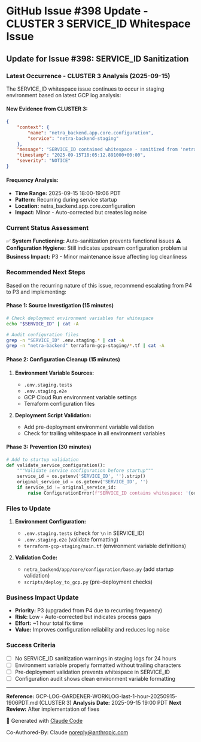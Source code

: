# GitHub Issue #398 Update - CLUSTER 3 SERVICE_ID Whitespace Issue

## Update for Issue #398: SERVICE_ID Sanitization

### **Latest Occurrence - CLUSTER 3 Analysis (2025-09-15)**

The SERVICE_ID whitespace issue continues to occur in staging environment based on latest GCP log analysis:

#### **New Evidence from CLUSTER 3:**
```json
{
    "context": {
        "name": "netra_backend.app.core.configuration",
        "service": "netra-backend-staging"
    },
    "message": "SERVICE_ID contained whitespace - sanitized from 'netra-backend\\n' to 'netra-backend'",
    "timestamp": "2025-09-15T18:05:12.891000+00:00",
    "severity": "NOTICE"
}
```

#### **Frequency Analysis:**
- **Time Range:** 2025-09-15 18:00-19:06 PDT
- **Pattern:** Recurring during service startup
- **Location:** netra_backend.app.core.configuration
- **Impact:** Minor - Auto-corrected but creates log noise

### **Current Status Assessment**

✅ **System Functioning:** Auto-sanitization prevents functional issues
⚠️ **Configuration Hygiene:** Still indicates upstream configuration problem
📊 **Business Impact:** P3 - Minor maintenance issue affecting log cleanliness

### **Recommended Next Steps**

Based on the recurring nature of this issue, recommend escalating from P4 to P3 and implementing:

#### **Phase 1: Source Investigation (15 minutes)**
```bash
# Check deployment environment variables for whitespace
echo "$SERVICE_ID" | cat -A

# Audit configuration files
grep -n "SERVICE_ID" .env.staging.* | cat -A
grep -n "netra-backend" terraform-gcp-staging/*.tf | cat -A
```

#### **Phase 2: Configuration Cleanup (15 minutes)**
1. **Environment Variable Sources:**
   - `.env.staging.tests`
   - `.env.staging.e2e`
   - GCP Cloud Run environment variable settings
   - Terraform configuration files

2. **Deployment Script Validation:**
   - Add pre-deployment environment variable validation
   - Check for trailing whitespace in all environment variables

#### **Phase 3: Prevention (30 minutes)**
```python
# Add to startup validation
def validate_service_configuration():
    """Validate service configuration before startup"""
    service_id = os.getenv('SERVICE_ID', '').strip()
    original_service_id = os.getenv('SERVICE_ID', '')
    if service_id != original_service_id:
        raise ConfigurationError(f"SERVICE_ID contains whitespace: '{original_service_id}' -> '{service_id}'")
```

### **Files to Update**
1. **Environment Configuration:**
   - `.env.staging.tests` (check for `\n` in SERVICE_ID)
   - `.env.staging.e2e` (validate formatting)
   - `terraform-gcp-staging/main.tf` (environment variable definitions)

2. **Validation Code:**
   - `netra_backend/app/core/configuration/base.py` (add startup validation)
   - `scripts/deploy_to_gcp.py` (pre-deployment checks)

### **Business Impact Update**
- **Priority:** P3 (upgraded from P4 due to recurring frequency)
- **Risk:** Low - Auto-corrected but indicates process gaps
- **Effort:** ~1 hour total fix time
- **Value:** Improves configuration reliability and reduces log noise

### **Success Criteria**
- [ ] No SERVICE_ID sanitization warnings in staging logs for 24 hours
- [ ] Environment variable properly formatted without trailing characters
- [ ] Pre-deployment validation prevents whitespace in SERVICE_ID
- [ ] Configuration audit shows clean environment variable formatting

---

**Reference:** GCP-LOG-GARDENER-WORKLOG-last-1-hour-20250915-1906PDT.md (CLUSTER 3)
**Analysis Date:** 2025-09-15 19:00 PDT
**Next Review:** After implementation of fixes

🤖 Generated with [Claude Code](https://claude.ai/code)

Co-Authored-By: Claude <noreply@anthropic.com>